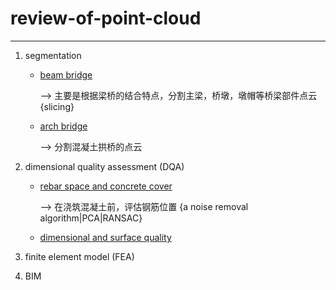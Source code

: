 # review-of-point-cloud
---
1. segmentation
    * [beam bridge](https://kdocs.cn/l/si4nXfaLdY47)
    
      --> 主要是根据梁桥的结合特点，分割主梁，桥墩，墩帽等桥梁部件点云  {slicing}
    
    * [arch bridge](https://kdocs.cn/l/sdMQMWY2tSdw)
      
      --> 分割混凝土拱桥的点云
    
2. dimensional quality assessment (DQA)
    * [rebar space and concrete cover](https://kdocs.cn/l/sfr2Gi37urGF)
    
      --> 在浇筑混凝土前，评估钢筋位置 {a noise removal algorithm|PCA|RANSAC}
    
    * [dimensional and surface quality](https://kdocs.cn/l/strjem8y7vN3)
    
3. finite element model (FEA)

4. BIM
